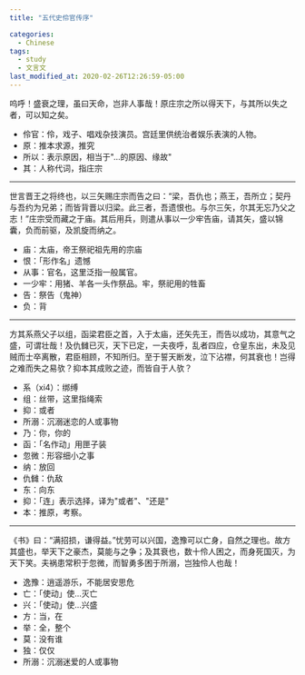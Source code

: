 ```yaml
---
title: "五代史伶官传序"

categories:
  - Chinese
tags: 
  - study
  - 文言文
last_modified_at: 2020-02-26T12:26:59-05:00
---
```


呜呼！盛衰之理，虽曰天命，岂非人事哉！原庄宗之所以得天下，与其所以失之者，可以知之矣。

* 伶官：伶，戏子、唱戏杂技演员。宫廷里供统治者娱乐表演的人物。
* 原：推本求源，推究
* 所以：表示原因，相当于"…的原因、缘故"
* 其：人称代词，指庄宗

***

世言晋王之将终也，以三矢赐庄宗而告之曰：“梁，吾仇也；燕王，吾所立；契丹与吾约为兄弟；而皆背晋以归梁。此三者，吾遗恨也。与尔三矢，尔其无忘乃父之志！”庄宗受而藏之于庙。其后用兵，则遣从事以一少牢告庙，请其矢，盛以锦囊，负而前驱，及凯旋而纳之。

* 庙：太庙，帝王祭祀祖先用的宗庙
* 恨：「形作名」遗憾
* 从事：官名，这里泛指一般属官。
* 一少牢：用猪、羊各一头作祭品。牢，祭祀用的牲畜
* 告：祭告（鬼神）
* 负：背

***

方其系燕父子以组，函梁君臣之首，入于太庙，还矢先王，而告以成功，其意气之盛，可谓壮哉！及仇雠已灭，天下已定，一夫夜呼，乱者四应，仓皇东出，未及见贼而士卒离散，君臣相顾，不知所归。至于誓天断发，泣下沾襟，何其衰也！岂得之难而失之易欤？抑本其成败之迹，而皆自于人欤？


* 系（xi4）：绑缚
* 组：丝带，这里指绳索
* 抑：或者
* 所溺：沉溺迷恋的人或事物
* 乃：你，你的
* 函：「名作动」用匣子装
* 忽微：形容细小之事
* 纳：放回
* 仇雠：仇敌
* 东：向东
* 抑：「连」表示选择，译为"或者"、"还是"
* 本：推原，考察。


***

《书》曰：“满招损，谦得益。”忧劳可以兴国，逸豫可以亡身，自然之理也。故方其盛也，举天下之豪杰，莫能与之争；及其衰也，数十伶人困之，而身死国灭，为天下笑。夫祸患常积于忽微，而智勇多困于所溺，岂独伶人也哉！

* 逸豫：逍遥游乐，不能居安思危
* 亡：「使动」使…灭亡
* 兴：「使动」使…兴盛
* 方：当，在
* 举：全，整个
* 莫：没有谁
* 独：仅仅
* 所溺：沉溺迷爱的人或事物
